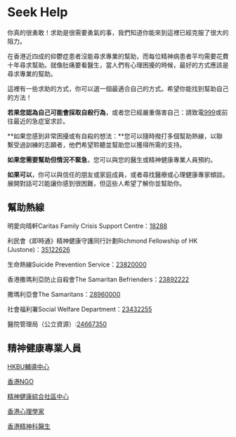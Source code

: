 # Seek Help

你真的很勇敢！求助是很需要勇氣的事，我們知道你能來到這裡已經克服了很大的阻力。

在香港近四成的抑鬱症患者沒能尋求專業的幫助，而每位精神病患者平均需要花費十年尋求幫助。就像肚痛要看醫生，當人們有心理困擾的時候，最好的方式應該是尋求專業的幫助。

這裡有一些求助的方式，你可以選一個最適合自己的方式。希望你能找到幫助自己的方法！

**若果您認為自己可能會採取自殺行為**，或者您已經嚴重傷害自己：請致電[999](tel:999)或前往最近的急症室求診。

**如果您感到非常困擾或有自殺的想法：**您可以隨時撥打多個幫助熱線，以聯繫受過訓練的志願者，他們希望聆聽並幫助您以獲得所需的支持。 

**如果您需要幫助但情況不緊急**，您可以與您的醫生或精神健康專業人員預約。

**如果可以**，你可以與信任的朋友或家庭成員，或者尋找醫療或心理健康專家傾談。 展開對話可2[能讓你感到很困難，但這些人希望了解你並幫助你。

## 幫助熱線

明愛向晴軒Caritas Family Crisis Support Centre：[18288](tel:18288)

利民會《即時通》精神健康守護同行計劃Richmond Fellowship of HK (Justone)：[35122626](tel:35122626)

生命熱線Suicide Prevention Service：[23820000](tel:23820000)

香港撒瑪利亞防止自殺會The Samaritan Befrienders：[23892222](tel:23892222)

撒瑪利亞會The Samaritans：[28960000](tel:28960000)

社會福利署Social Welfare Department：[23432255](tel:23432255)

醫院管理局（公立資源）:[24667350](tel:24667350)

## 精神健康專業人員

[HKBU輔導中心](https://sa.hkbu.edu.hk/cdc/tc)

[香港NGO](https://www.mind.org.hk/zh-hant/community-directory/)

[精神健康綜合社區中心](https://www.swd.gov.hk/storage/asset/section/2383/tc/List_of_24_ICCMWs_092022.pdf)

[香港心理學家](https://hkps-dcp.org.hk/images/downloads/CPP%20-%20April%202019.pdf)

[香港精神科醫生](https://www.hkcpsych.org.hk/index.php?option=com_docman&view=docman&Itemid=465&lang=tw)
